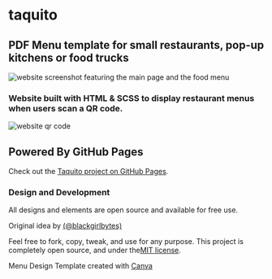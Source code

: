# taquito

## PDF Menu template for small restaurants, pop-up kitchens or food trucks

![website screenshot featuring the main page and the food menu](https://irvmol.github.io/taquito/assets/images/screenshot.png)

### Website built with HTML & SCSS to display restaurant menus when users scan a QR code.

![website qr code](https://irvmol.github.io/taquito/assets/images/qr.png)

## Powered By GitHub Pages

Check out the [Taquito project on GitHub Pages](https://irvmol.github.io/taquito).


### Design and Development
All designs and elements are open source and available for free use.

Original idea by [(@blackgirlbytes)](https://github.com/blackgirlbytes)

Feel free to fork, copy, tweak, and use for any purpose. This project is completely open source, and under the[MIT license](https://github.com/irvMol/taquito/blob/main/LICENSE.md). 

Menu Design Template created with [Canva](https://www.canva.com/design/DAFb-sxEgeQ/YwHrtWDiXhIGZC59mnhe8w/view?utm_content=DAFb-sxEgeQ&utm_campaign=designshare&utm_medium=link&utm_source=publishsharelink)



